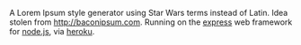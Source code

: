 A Lorem Ipsum style generator using Star Wars terms instead of Latin.  Idea stolen from http://baconipsum.com.
Running on the [express](http://expressjs.com) web framework for [node.js](http://nodejs.org/), via [heroku](http://www.heroku.com/).
